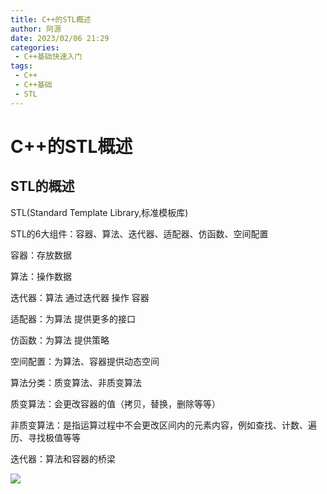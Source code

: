 ```yaml
---
title: C++的STL概述
author: 阿源
date: 2023/02/06 21:29
categories:
 - C++基础快速入门
tags:
 - C++
 - C++基础
 - STL
---
```

# C++的STL概述
## STL的概述

STL(Standard Template Library,标准模板库)

STL的6大组件：容器、算法、迭代器、适配器、仿函数、空间配置

容器：存放数据

算法：操作数据

迭代器：算法 通过迭代器 操作 容器

适配器：为算法 提供更多的接口

仿函数：为算法 提供策略

空间配置：为算法、容器提供动态空间


算法分类：质变算法、非质变算法

质变算法：会更改容器的值（拷贝，替换，删除等等）

非质变算法：是指运算过程中不会更改区间内的元素内容，例如查找、计数、遍历、寻找极值等等

迭代器：算法和容器的桥梁

![](https://cdn.jsdelivr.net/gh/clint-sfy/blogcdn@master/img/c_plus/STL1.png)
